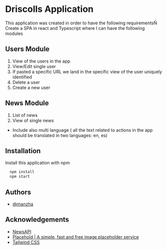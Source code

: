 # Driscolls Application

This application was created in order to have the following requirementsÑ
Create a SPA in react and Typescript where I can have the following modules

## Users Module
1. View of the users in the app
2. View/Edit single user
3. If pasted a specific URL we land in the specific view of the user uniquely identified
4. Delete a user
5. Create a new user

## News Module
1. List of news
2. View of single news
 - Include also multi language ( all the text related to actions in the app should be translated in two languages: en, es)



## Installation

Install this application with npm

```bash
  npm install
  npm start
```
    
## Authors

- [@manzha](https://www.github.com/manzha)


## Acknowledgements

 - [NewsAPI](https://newsapi.org/)
 - [Placehold | A simple, fast and free image placeholder service](https://placehold.co/)
 - [Tailwind CSS](https://tailwindcss.com/)